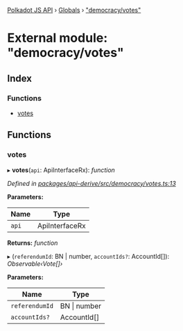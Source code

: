 [Polkadot JS API](../README.md) › [Globals](../globals.md) › ["democracy/votes"](_democracy_votes_.md)

# External module: "democracy/votes"

## Index

### Functions

* [votes](_democracy_votes_.md#votes)

## Functions

###  votes

▸ **votes**(`api`: ApiInterfaceRx): *function*

*Defined in [packages/api-derive/src/democracy/votes.ts:13](https://github.com/jak-pan/api/blob/4ae9e7b2c0/packages/api-derive/src/democracy/votes.ts#L13)*

**Parameters:**

Name | Type |
------ | ------ |
`api` | ApiInterfaceRx |

**Returns:** *function*

▸ (`referendumId`: BN | number, `accountIds?`: AccountId[]): *Observable‹Vote[]›*

**Parameters:**

Name | Type |
------ | ------ |
`referendumId` | BN &#124; number |
`accountIds?` | AccountId[] |
